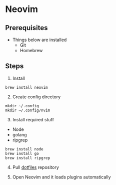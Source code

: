 # Neovim

## Prerequisites
- Things below are installed
  - Git
  - Homebrew

## Steps

1. Install

```
brew install neovim
```

2. Create config directory

```
mkdir ~/.config
mkdir ~/.config/nvim

```

3. Install required stuff
- Node
- golang
- ripgrep

```
brew install node
brew install go
brew install ripgrep
```

4. Pull [dotfiles](https://github.com/mugayoshi/dotfiles) repository

5. Open Neovim and it loads plugins automatically
